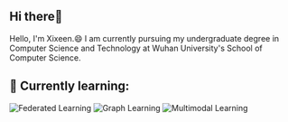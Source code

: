 ## Hi there👋
Hello, I'm Xixeen.😄 I am currently pursuing my undergraduate degree in Computer Science and Technology at Wuhan University's School of Computer Science.
##  🌱 Currently learning:
![Federated Learning](https://img.shields.io/badge/-Federated%20Learning-lightgrey)
![Graph Learning](https://img.shields.io/badge/-Graph%20Learning-lightgrey)
![Multimodal Learning](https://img.shields.io/badge/-Multimodal%20Learning-lightgrey)






<!---
Xixeen/Xixeen is a ✨ special ✨ repository because its `README.md` (this file) appears on your GitHub profile.
You can click the Preview link to take a look at your changes.
--->
